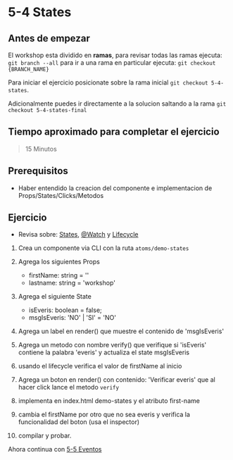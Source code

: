 # 5-4 States

## Antes de empezar

El workshop esta dividido en **ramas**, para revisar todas las ramas ejecuta: `git branch --all`
para ir a una rama en particular ejecuta: `git checkout {BRANCH_NAME}`

Para iniciar el ejercicio posicionate sobre la rama inicial `git checkout 5-4-states`.

Adicionalmente puedes ir directamente a la solucion saltando a la rama `git checkout 5-4-states-final`

## Tiempo aproximado para completar el ejercicio

> 15 Minutos

## Prerequisitos

- Haber entendido la creacion del componente e implementacion de Props/States/Clicks/Metodos

## Ejercicio

- Revisa sobre: [States](../1-stencil/1-10-states.md), [@Watch](../1-stencil/1-9-props.md) y [Lifecycle](../1-stencil/1-7-el-lifecycle.md)

1. Crea un componente via CLI con la ruta `atoms/demo-states`

2. Agrega los siguientes Props

   - firstName: string = ''
   - lastname: string = 'workshop'

3. Agrega el siguiente State

   - isEveris: boolean = false;
   - msgIsEveris: 'NO' | 'SI' = 'NO'

4. Agrega un label en render() que muestre el contenido de 'msgIsEveris'

5. Agrega un metodo con nombre verify() que verifique si 'isEveris' contiene la palabra 'everis' y actualiza el state msgIsEveris

6. usando el lifecycle verifica el valor de firstName al inicio

7. Agrega un boton en render() con contenido: 'Verificar everis' que al hacer click lance el metodo `verify`

8. implementa en index.html demo-states y el atributo first-name

9. cambia el firstName por otro que no sea everis y verifica la funcionalidad del boton (usa el inspector)

10. compilar y probar.

Ahora continua con [5-5 Eventos](5-5-eventos.md)
